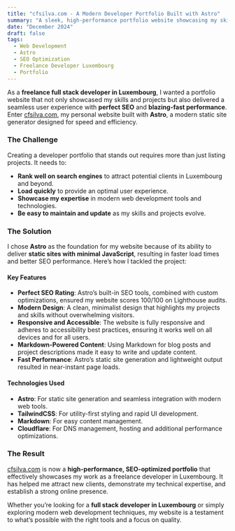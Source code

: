 ```yaml
---
title: "cfsilva.com - A Modern Developer Portfolio Built with Astro"
summary: "A sleek, high-performance portfolio website showcasing my skills as a freelance full stack developer in Luxembourg, built with Astro for perfect SEO and blazing-fast performance."
date: "December 2024"
draft: false
tags:
  - Web Development
  - Astro
  - SEO Optimization
  - Freelance Developer Luxembourg
  - Portfolio
---
```


As a **freelance full stack developer in Luxembourg**, I wanted a portfolio website that not only showcased my skills and projects but also delivered a seamless user experience with **perfect SEO** and **blazing-fast performance**. Enter [cfsilva.com](https://cfsilva.com), my personal website built with **Astro**, a modern static site generator designed for speed and efficiency.

### The Challenge

Creating a developer portfolio that stands out requires more than just listing projects. It needs to:

- **Rank well on search engines** to attract potential clients in Luxembourg and beyond.
- **Load quickly** to provide an optimal user experience.
- **Showcase my expertise** in modern web development tools and technologies.
- **Be easy to maintain and update** as my skills and projects evolve.

### The Solution

I chose **Astro** as the foundation for my website because of its ability to deliver **static sites with minimal JavaScript**, resulting in faster load times and better SEO performance. Here’s how I tackled the project:

#### Key Features

- **Perfect SEO Rating**: Astro’s built-in SEO tools, combined with custom optimizations, ensured my website scores 100/100 on Lighthouse audits.
- **Modern Design**: A clean, minimalist design that highlights my projects and skills without overwhelming visitors.
- **Responsive and Accessible**: The website is fully responsive and adheres to accessibility best practices, ensuring it works well on all devices and for all users.
- **Markdown-Powered Content**: Using Markdown for blog posts and project descriptions made it easy to write and update content.
- **Fast Performance**: Astro’s static site generation and lightweight output resulted in near-instant page loads.

#### Technologies Used

- **Astro**: For static site generation and seamless integration with modern web tools.
- **TailwindCSS**: For utility-first styling and rapid UI development.
- **Markdown**: For easy content management.
- **Cloudflare**: For DNS management, hosting and additional performance optimizations.

### The Result

[cfsilva.com](https://cfsilva.com) is now a **high-performance, SEO-optimized portfolio** that effectively showcases my work as a freelance developer in Luxembourg. It has helped me attract new clients, demonstrate my technical expertise, and establish a strong online presence.

Whether you’re looking for a **full stack developer in Luxembourg** or simply exploring modern web development techniques, my website is a testament to what’s possible with the right tools and a focus on quality.
